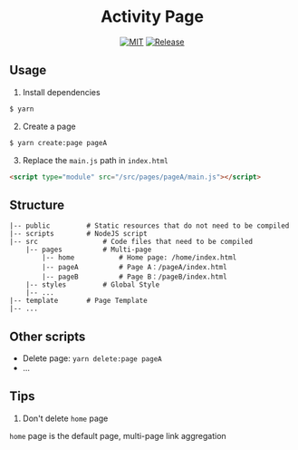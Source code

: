 <h1 align="center">Activity Page</h1>

<div align="center">

[![MIT](https://img.shields.io/github/license/spider-nest/activity-page)](https://cdn.jsdelivr.net/gh/spider-nest/activity-page@main/LICENSE)
[![Release](https://img.shields.io/github/v/release/spider-nest/activity-page)](https://github.com/spider-nest/activity-page/releases/latest)

</div>

## Usage

1. Install dependencies

```bash
$ yarn
```

2. Create a page

```bash
$ yarn create:page pageA
```

3. Replace the `main.js` path in `index.html`

```html
<script type="module" src="/src/pages/pageA/main.js"></script>
```

## Structure

```
|-- public         # Static resources that do not need to be compiled
|-- scripts        # NodeJS script
|-- src                # Code files that need to be compiled
    |-- pages          # Multi-page
        |-- home           # Home page: /home/index.html
        |-- pageA          # Page A：/pageA/index.html
        |-- pageB          # Page B：/pageB/index.html
    |-- styles         # Global Style
    |-- ...
|-- template       # Page Template
|-- ...
```

## Other scripts

- Delete page: `yarn delete:page pageA`
- ...

## Tips

1. Don't delete `home` page

`home` page is the default page, multi-page link aggregation
